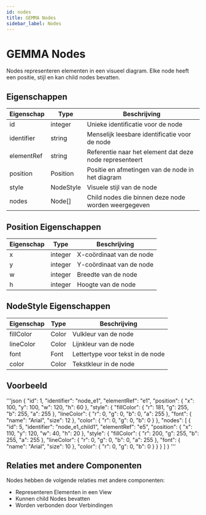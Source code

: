 ```yaml
---
id: nodes
title: GEMMA Nodes
sidebar_label: Nodes
---
```


# GEMMA Nodes

Nodes representeren elementen in een visueel diagram. Elke node heeft een positie, stijl en kan child nodes bevatten.

## Eigenschappen

| Eigenschap | Type | Beschrijving |
|------------|------|-------------|
| id | integer | Unieke identificatie voor de node |
| identifier | string | Menselijk leesbare identificatie voor de node |
| elementRef | string | Referentie naar het element dat deze node representeert |
| position | Position | Positie en afmetingen van de node in het diagram |
| style | NodeStyle | Visuele stijl van de node |
| nodes | Node[] | Child nodes die binnen deze node worden weergegeven |

## Position Eigenschappen

| Eigenschap | Type | Beschrijving |
|------------|------|-------------|
| x | integer | X-coördinaat van de node |
| y | integer | Y-coördinaat van de node |
| w | integer | Breedte van de node |
| h | integer | Hoogte van de node |

## NodeStyle Eigenschappen

| Eigenschap | Type | Beschrijving |
|------------|------|-------------|
| fillColor | Color | Vulkleur van de node |
| lineColor | Color | Lijnkleur van de node |
| font | Font | Lettertype voor tekst in de node |
| color | Color | Tekstkleur in de node |

## Voorbeeld

'''json
{
  "id": 1,
  "identifier": "node_e1",
  "elementRef": "e1",
  "position": {
    "x": 100,
    "y": 100,
    "w": 120,
    "h": 60
  },
  "style": {
    "fillColor": {
      "r": 181,
      "g": 255,
      "b": 255,
      "a": 255
    },
    "lineColor": {
      "r": 0,
      "g": 0,
      "b": 0,
      "a": 255
    },
    "font": {
      "name": "Arial",
      "size": 12
    },
    "color": {
      "r": 0,
      "g": 0,
      "b": 0
    }
  },
  "nodes": [
    {
      "id": 5,
      "identifier": "node_e1_child1",
      "elementRef": "e5",
      "position": {
        "x": 110,
        "y": 120,
        "w": 40,
        "h": 20
      },
      "style": {
        "fillColor": {
          "r": 200,
          "g": 255,
          "b": 255,
          "a": 255
        },
        "lineColor": {
          "r": 0,
          "g": 0,
          "b": 0,
          "a": 255
        },
        "font": {
          "name": "Arial",
          "size": 10
        },
        "color": {
          "r": 0,
          "g": 0,
          "b": 0
        }
      }
    }
  ]
}
'''

## Relaties met andere Componenten

Nodes hebben de volgende relaties met andere componenten:

- Representeren Elementen in een View
- Kunnen child Nodes bevatten
- Worden verbonden door Verbindingen 